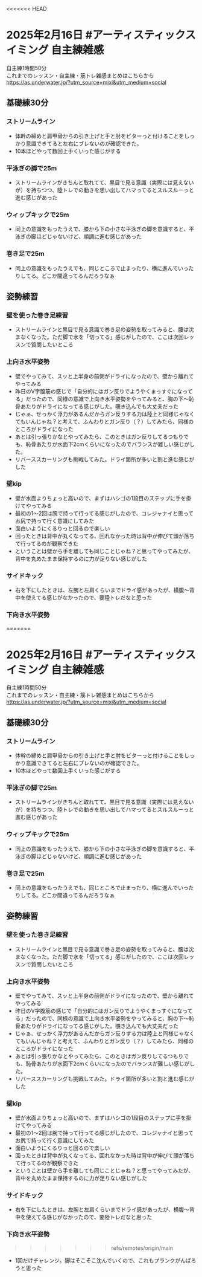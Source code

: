 <<<<<<< HEAD
# 2025年2月16日 #アーティスティックスイミング 自主練雑感
自主練1時間50分  
これまでのレッスン・自主練・筋トレ雑感まとめはこちらから  
https://as.underwater.jp/?utm_source=mixi&utm_medium=social  
## 基礎練30分
### ストリームライン
- 体幹の締めと肩甲骨からの引き上げと手と肘をビターっと付けることをしっかり意識できてると左右にブレないのが確認できた。
- 10本ほどやって数回上手くいった感じがする
### 平泳ぎの脚で25m
- ストリームラインがきちんと取れてて、黒目で見る意識（実際には見えないが）を持ちつつ、陸トレでの動きを思い出してハマってるとスルスルーっと進む感じがあった
### ウィップキックで25m
- 同上の意識をもったうえで、膝から下の小さな平泳ぎの脚を意識すると、平泳ぎの脚ほどじゃないけど、順調に進む感じがあった
### 巻き足で25m
- 同上の意識をもったうえでも、同じところで止まったり、横に進んでいったりしてる。どこか間違ってるんだろうなぁ
## 姿勢練習
### 壁を使った巻き足練習
- ストリームラインと黒目で見る意識で巻き足の姿勢を取ってみると、腰は沈まなくなった。ただ脚で水を「切ってる」感じがしたので、ここは次回レッスンで質問したいところ
### 上向き水平姿勢
- 壁でやってみて、スッと上半身の前側がドライになったので、壁から離れてやってみる
- 昨日のV字腹筋の感じで「自分的にはガン反りでようやくまっすぐになってる」だったので、同様の意識で上向き水平姿勢をやってみると、胸の下～恥骨あたりがドライになってる感じがした。覗き込んでも大丈夫だった
- じゃぁ、せっかく浮力があるんだからガン反りする力は陸上と同様じゃなくてもいんじゃね？と考えて、ふんわりとガン反り（？）してみたら、同様のところがドライになった
- あとは引っ張りかなとやってみたら、このときはガン反りしてるつもりでも、恥骨あたりが水面下2cmくらいになったのでバランスが難しい感じがした。
- リバーススカーリングも挑戦してみた。ドライ箇所が多いと割と進む感じがした
### 壁kip
- 壁が水面よりちょっと高いので、まずはハシゴの1段目のステップに手を掛けてやってみる
- 最初の1～2回は腕で持って行ってる感じがしたので、コレジャナイと思ってお尻で持って行く意識にしてみた
- 面白いようにくるりっと回るので楽しい
- 回ったときは背中が丸くなってる、回れなかった時は背中が伸びて頭が落ちて行ってるのが観察できた
- ということは壁から手を離しても同じことじゃね？と思ってやってみたが、背中を丸めたまま保持するのに力が足りない感じがした
### サイドキック
- 右を下にしたときは、左腕と左肩くらいまでドライ感があったが、横腹～背中を使えてる感じがなかったので、要陸トレだなと思った
### 下向き水平姿勢
=======
# 2025年2月16日 #アーティスティックスイミング 自主練雑感
自主練1時間50分  
これまでのレッスン・自主練・筋トレ雑感まとめはこちらから  
https://as.underwater.jp/?utm_source=mixi&utm_medium=social  
## 基礎練30分
### ストリームライン
- 体幹の締めと肩甲骨からの引き上げと手と肘をビターっと付けることをしっかり意識できてると左右にブレないのが確認できた。
- 10本ほどやって数回上手くいった感じがする
### 平泳ぎの脚で25m
- ストリームラインがきちんと取れてて、黒目で見る意識（実際には見えないが）を持ちつつ、陸トレでの動きを思い出してハマってるとスルスルーっと進む感じがあった
### ウィップキックで25m
- 同上の意識をもったうえで、膝から下の小さな平泳ぎの脚を意識すると、平泳ぎの脚ほどじゃないけど、順調に進む感じがあった
### 巻き足で25m
- 同上の意識をもったうえでも、同じところで止まったり、横に進んでいったりしてる。どこか間違ってるんだろうなぁ
## 姿勢練習
### 壁を使った巻き足練習
- ストリームラインと黒目で見る意識で巻き足の姿勢を取ってみると、腰は沈まなくなった。ただ脚で水を「切ってる」感じがしたので、ここは次回レッスンで質問したいところ
### 上向き水平姿勢
- 壁でやってみて、スッと上半身の前側がドライになったので、壁から離れてやってみる
- 昨日のV字腹筋の感じで「自分的にはガン反りでようやくまっすぐになってる」だったので、同様の意識で上向き水平姿勢をやってみると、胸の下～恥骨あたりがドライになってる感じがした。覗き込んでも大丈夫だった
- じゃぁ、せっかく浮力があるんだからガン反りする力は陸上と同様じゃなくてもいんじゃね？と考えて、ふんわりとガン反り（？）してみたら、同様のところがドライになった
- あとは引っ張りかなとやってみたら、このときはガン反りしてるつもりでも、恥骨あたりが水面下2cmくらいになったのでバランスが難しい感じがした。
- リバーススカーリングも挑戦してみた。ドライ箇所が多いと割と進む感じがした
### 壁kip
- 壁が水面よりちょっと高いので、まずはハシゴの1段目のステップに手を掛けてやってみる
- 最初の1～2回は腕で持って行ってる感じがしたので、コレジャナイと思ってお尻で持って行く意識にしてみた
- 面白いようにくるりっと回るので楽しい
- 回ったときは背中が丸くなってる、回れなかった時は背中が伸びて頭が落ちて行ってるのが観察できた
- ということは壁から手を離しても同じことじゃね？と思ってやってみたが、背中を丸めたまま保持するのに力が足りない感じがした
### サイドキック
- 右を下にしたときは、左腕と左肩くらいまでドライ感があったが、横腹～背中を使えてる感じがなかったので、要陸トレだなと思った
### 下向き水平姿勢
>>>>>>> refs/remotes/origin/main
- 1回だけチャレンジ。脚はそこそこ沈んでいくので、これもプランクがんばろうと思った